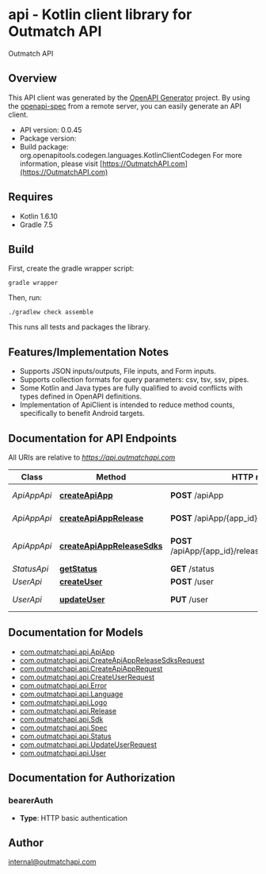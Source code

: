 # api - Kotlin client library for Outmatch API

Outmatch API

## Overview
This API client was generated by the [OpenAPI Generator](https://openapi-generator.tech) project.  By using the [openapi-spec](https://github.com/OAI/OpenAPI-Specification) from a remote server, you can easily generate an API client.

- API version: 0.0.45
- Package version: 
- Build package: org.openapitools.codegen.languages.KotlinClientCodegen
For more information, please visit [https://OutmatchAPI.com](https://OutmatchAPI.com)

## Requires

* Kotlin 1.6.10
* Gradle 7.5

## Build

First, create the gradle wrapper script:

```
gradle wrapper
```

Then, run:

```
./gradlew check assemble
```

This runs all tests and packages the library.

## Features/Implementation Notes

* Supports JSON inputs/outputs, File inputs, and Form inputs.
* Supports collection formats for query parameters: csv, tsv, ssv, pipes.
* Some Kotlin and Java types are fully qualified to avoid conflicts with types defined in OpenAPI definitions.
* Implementation of ApiClient is intended to reduce method counts, specifically to benefit Android targets.

<a name="documentation-for-api-endpoints"></a>
## Documentation for API Endpoints

All URIs are relative to *https://api.outmatchapi.com*

Class | Method | HTTP request | Description
------------ | ------------- | ------------- | -------------
*ApiAppApi* | [**createApiApp**](docs/ApiAppApi.md#createapiapp) | **POST** /apiApp | Create api app
*ApiAppApi* | [**createApiAppRelease**](docs/ApiAppApi.md#createapiapprelease) | **POST** /apiApp/{app_id}/release | Create api app release
*ApiAppApi* | [**createApiAppReleaseSdks**](docs/ApiAppApi.md#createapiappreleasesdks) | **POST** /apiApp/{app_id}/release/{release_version}/sdk | Generate sdks for a relase
*StatusApi* | [**getStatus**](docs/StatusApi.md#getstatus) | **GET** /status | 
*UserApi* | [**createUser**](docs/UserApi.md#createuser) | **POST** /user | Create user
*UserApi* | [**updateUser**](docs/UserApi.md#updateuser) | **PUT** /user | Update user


<a name="documentation-for-models"></a>
## Documentation for Models

 - [com.outmatchapi.api.ApiApp](docs/ApiApp.md)
 - [com.outmatchapi.api.CreateApiAppReleaseSdksRequest](docs/CreateApiAppReleaseSdksRequest.md)
 - [com.outmatchapi.api.CreateApiAppRequest](docs/CreateApiAppRequest.md)
 - [com.outmatchapi.api.CreateUserRequest](docs/CreateUserRequest.md)
 - [com.outmatchapi.api.Error](docs/Error.md)
 - [com.outmatchapi.api.Language](docs/Language.md)
 - [com.outmatchapi.api.Logo](docs/Logo.md)
 - [com.outmatchapi.api.Release](docs/Release.md)
 - [com.outmatchapi.api.Sdk](docs/Sdk.md)
 - [com.outmatchapi.api.Spec](docs/Spec.md)
 - [com.outmatchapi.api.Status](docs/Status.md)
 - [com.outmatchapi.api.UpdateUserRequest](docs/UpdateUserRequest.md)
 - [com.outmatchapi.api.User](docs/User.md)


<a name="documentation-for-authorization"></a>
## Documentation for Authorization

<a name="bearerAuth"></a>
### bearerAuth

- **Type**: HTTP basic authentication



## Author

internal@outmatchapi.com
